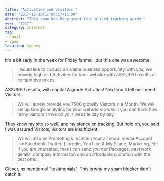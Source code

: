 ```yaml
---
title: "Activities and Visitors!"
date: "2017-11-15T17:03:17+11:00"
abstract: "This spam has Many great Capitalised tracking words!"
year: "2017"
category: Internet
tag:
- email
- spam
location: sydney
---
```

It's a bit early in the week for Friday fanmail, but this one was awesome.

> I would like to discuss an online business opportunity with you; we provide high end Activities for your website with ASSURED results at competitive prices.

ASSURED results, with capital A-grade Activities! Next you'll tell me I need Visitors.
 
> We will surely provide you 7500 globally Visitors in a Month. We will set up Google analytics for your website via which you can track how many visitors arrive on your website day by day.

They know my site so well, and my stance on tracking. But hold on, you said I was assured Visitors; visitors are insufficient.
 
> We will also be Promoting & maintain your all social media Account like Facebook, Twitter, LinkedIn, YouTube & My Space, Marketing, Etc If you are interested, then I can send you our Packages, past work details, company information and an affordable quotation with the best offer.

Clever, no mention of "testimonials". This is why my spam blocker didn't catch it. 

